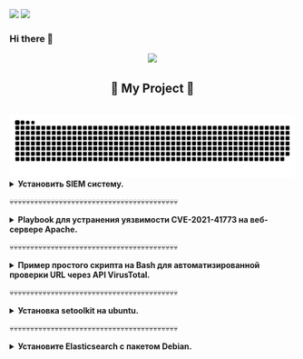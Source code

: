 
<p align="left">
    <a href="https://t.me/darkcat28"><img src="https://badgen.net/badge/icon/%40darkcat28?icon=telegram&label=TG" /></a>
    <a href="https://www.linkedin.com/in/%D0%B0%D0%BB%D0%B5%D0%BA%D1%81%D0%B0%D0%BD%D0%B4%D1%80-%D0%BD%D0%B5%D1%84%D0%B5%D0%B4%D0%B8%D0%BD-b34629114/"><img src="https://badgen.net/badge/blog/linkedin/green?icon=chrome&label" /></a>
</p>

### Hi there 👋

<div id="header" align="center">
  <img src="https://raw.githubusercontent.com/Demo2886/Cyb04-onl/master/%F0%9F%92%80InfoMysor%F0%9F%92%80/img/giphy.webp"/>
</div>

<div align="center">
  <h2>🐍 My Project 🐍</h2>
  <br>
  <img alt="snake eating my contributions" src="https://raw.githubusercontent.com/salesp07/salesp07/output/github-contribution-grid-snake.svg" />
  
  <br/>
</div>


<details>
<summary><b>Установить SIEM систему.</b></summary>

## Выбрана система Wazuh.
### Установка Wazuh на Ubuntu 22.04.
**Прежде всего, обязательно обновите систему.**

```bash
sudo apt update
```

**Загрузите и запустите помощник установки Wazuh.**

```bash
curl -sO https://packages.wazuh.com/4.7/wazuh-install.sh && sudo bash ./wazuh-install.sh -a
```

**Как только помощник завершит установку, в выходных данных будут показаны учетные данные для доступа и сообщение, подтверждающее, что установка прошла успешно.**

```bash
INFO: --- Summary ---
INFO: You can access the web interface https://<wazuh-dashboard-ip>
    User: admin
    Password: <ADMIN_PASSWORD>
INFO: Installation finished.
```

**Вы можете найти пароли для всех пользователей индексатора Wazuh и Wazuh API в файле wazuh-passwords.txt внутри wazuh-install-files.tar. Чтобы их распечатать, выполните следующую команду:**

```bash
sudo tar -O -xvf wazuh-install-files.tar wazuh-install-files/wazuh-passwords.txt
```

**Установленные Wazuh agent на платформах Linux и Windows.**
![img](/Project/img/installAgent.png)

**Сборка логов Wazuh agent на платформах Linux.**
![img](/Project/img/linux.png)

**Сборка логов Wazuh agent на платформах Windows.**
![img](/Project/img/Win.png)

</details>

💀💀💀💀💀💀💀💀💀💀💀💀💀💀💀💀💀💀💀💀💀💀💀💀💀💀💀💀💀💀💀💀💀💀💀💀💀💀💀💀💀

<details>
<summary><b>Playbook для устранения уязвимости CVE-2021-41773 на веб-сервере Apache.</b></summary>

#### 1. **Описание уязвимости**
CVE-2021-41773 — это уязвимость, связанная с путевым обходом (Path Traversal) и раскрытием файловой системы на серверах, работающих с Apache HTTP Server версии 2.4.49. Она позволяет злоумышленникам получить доступ к файлам, находящимся за пределами корневого каталога веб-сервера, при определённых конфигурациях. При активированном параметре "require all denied" в конфигурации злоумышленник может использовать специально сформированные запросы для обхода ограничений доступа и чтения конфиденциальных файлов.

#### 2. **Цель**
Обновить уязвимую версию веб-сервера Apache до безопасной версии, а также убедиться, что конфигурация сервера надёжно защищена от подобных атак.

#### 3. **План действий**

##### 3.1. **Проверка текущей версии веб-сервера Apache**
1. Подключитесь к серверу с правами администратора.
2. Выполните команду для проверки версии Apache:
   ```bash
   apachectl -v
   ```
   Либо:
   ```bash
   httpd -v
   ```
3. Если версия Apache — 2.4.49, сервер уязвим к CVE-2021-41773. Если версия 2.4.50, также следует провести обновление, так как эта версия уязвима к другой уязвимости (CVE-2021-42013).

##### 3.2. **Резервное копирование конфигураций**
1. Сделайте резервную копию конфигурационных файлов Apache, чтобы избежать потери данных при обновлении:
   ```bash
   cp /etc/httpd/conf/httpd.conf /etc/httpd/conf/httpd.conf.bak
   cp -r /etc/httpd/conf.d/ /etc/httpd/conf.d.bak/
   ```

##### 3.3. **Обновление Apache**
1. Обновите Apache до версии 2.4.51 или более новой (в которой устранена уязвимость CVE-2021-41773):
   - Для серверов на базе **Debian/Ubuntu**:
     ```bash
     sudo apt update
     sudo apt install apache2
     ```
   - Для серверов на базе **CentOS/RHEL**:
     ```bash
     sudo yum update httpd
     ```

2. После обновления проверьте новую версию Apache:
   ```bash
   apachectl -v
   ```

##### 3.4. **Проверка конфигурации безопасности**
1. Откройте конфигурационный файл Apache:
   ```bash
   sudo nano /etc/httpd/conf/httpd.conf
   ```
   или
   ```bash
   sudo nano /etc/apache2/apache2.conf
   ```
2. Убедитесь, что в конфигурации правильно настроены директивы безопасности:
   - Убедитесь, что в разделе конфигурации ваших директорий присутствуют следующие строки:
     ```apache
     <Directory />
         Require all denied
     </Directory>
     ```
   - Проверьте, что директивы `Options` и `AllowOverride` настроены корректно для предотвращения возможности злоупотребления пользовательскими запросами.
   
3. Перезапустите Apache для применения изменений:
   - Для **Debian/Ubuntu**:
     ```bash
     sudo systemctl restart apache2
     ```
   - Для **CentOS/RHEL**:
     ```bash
     sudo systemctl restart httpd
     ```

##### 3.5. **Проверка устранения уязвимости**
1. Проверьте, что уязвимость закрыта, используя специализированные инструменты для сканирования уязвимостей, такие как **Nmap** с соответствующими скриптами или **Nessus**.
2. Если у вас есть возможность, выполните тестирование на наличие уязвимости CVE-2021-41773 вручную, сформировав запрос типа:
   ```
   http://<server_ip>/?/../../../../../../etc/passwd
   ```
   Если запрос возвращает ошибку 403 или 404, это означает, что сервер защищён.

##### 3.6. **Мониторинг и логирование**
1. Включите и настройте ведение логов для мониторинга подозрительных запросов:
   - Убедитесь, что директива `LogLevel` установлена в `warn` или выше:
     ```apache
     LogLevel warn
     ```
   - Проверьте файлы журналов для выявления попыток эксплуатации уязвимости:
     ```bash
     tail -f /var/log/httpd/access_log /var/log/httpd/error_log
     ```

##### 3.7. **Заключительные действия**
1. Оповестите команду IT и SOC о завершении обновления и устранении уязвимости.
2. Внесите изменения в документацию о конфигурации сервера и проведённых обновлениях.

#### 4. **Важные замечания**
- CVE-2021-41773 также была исправлена в версии Apache 2.4.51 и выше, поэтому рекомендуется всегда использовать актуальные версии серверного ПО.
- Важно регулярно обновлять серверное ПО и следить за публикациями о новых уязвимостях.
- Проверяйте конфигурацию безопасности веб-сервера после каждого обновления или изменения конфигурационных файлов.

#### 5. **Последующие действия и улучшения безопасности**

После устранения уязвимости CVE-2021-41773, рекомендуется провести следующие шаги для повышения общей безопасности веб-сервера и предотвращения подобных инцидентов в будущем.

##### 5.1. **Обновление системы и компонентов**
1. Убедитесь, что все установленные пакеты и зависимости на сервере обновлены до последних стабильных версий для устранения других возможных уязвимостей:
   - На **Debian/Ubuntu**:
     ```bash
     sudo apt update && sudo apt upgrade
     ```
   - На **CentOS/RHEL**:
     ```bash
     sudo yum update
     ```

2. Отключите или удалите ненужные модули Apache, которые могут представлять дополнительную поверхность для атак. Например, если не используется CGI, отключите его:
   ```bash
   sudo a2dismod cgi
   ```

##### 5.2. **Ограничение доступа к конфиденциальным файлам**
1. Убедитесь, что важные системные файлы (например, `/etc/passwd`, конфигурационные файлы с паролями) недоступны через веб-сервер. Это можно сделать, добавив соответствующие правила в конфигурацию:
   - Для CentOS/RHEL:
     ```apache
     <FilesMatch "^\.ht">
         Require all denied
     </FilesMatch>
     ```
   - Для Ubuntu/Debian:
     ```apache
     <Files ~ "^\.ht">
         Require all denied
     </Files>
     ```

##### 5.3. **Усиление конфигурации Apache**
1. Активируйте модули безопасности такие как `mod_security` и `mod_evasive` для защиты от атак типа SQL-инъекций, XSS, brute-force и DoS:
   - Установка на **Debian/Ubuntu**:
     ```bash
     sudo apt install libapache2-mod-security2 libapache2-mod-evasive
     ```
   - Установка на **CentOS/RHEL**:
     ```bash
     sudo yum install mod_security mod_evasive
     ```

2. Настройте файлы конфигурации вышеупомянутых модулей для повышения уровня защиты:
   - Добавьте в конфигурацию правила для блокировки вредоносных запросов и ограничьте частоту запросов от одного IP-адреса.

##### 5.4. **Настройка HTTPS**
1. Убедитесь, что сервер использует безопасные протоколы и шифры для передачи данных по HTTPS. Если HTTPS не настроен, настройте его с помощью **Let`s Encrypt**:
   
   ```bash
   sudo apt install certbot python3-certbot-apache
   sudo certbot --apache
   ```

2. Обновите конфигурацию SSL для использования современных протоколов (например, TLS 1.2 и 1.3) и отключения устаревших версий, таких как SSLv3 и TLS 1.0:
   ```apache
   SSLProtocol All -SSLv2 -SSLv3 -TLSv1 -TLSv1.1
   SSLCipherSuite HIGH:!aNULL:!MD5
   ```

##### 5.5. **Регулярные аудиты безопасности**
1. Регулярно проводите внутренние и внешние аудиты безопасности веб-сервера. Используйте инструменты для анализа конфигурации и поиска уязвимостей:
   - **Nessus** для периодического сканирования на уязвимости.
   - **Qualys** для оценки безопасности конфигурации веб-приложений.
   - **OWASP ZAP** или **Burp Suite** для анализа на наличие уязвимостей в веб-приложении.

2. Настройте автоматическое оповещение о новых уязвимостях в используемых версиях ПО, подписавшись на рассылки безопасности (например, от Apache и Linux-дистрибутивов).

##### 5.6. **Обучение и повышение осведомлённости**
1. Организуйте внутреннее обучение для членов команды IT и SOC о методах выявления и устранения подобных уязвимостей.
2. Разработайте и внедрите процедуры быстрого реагирования на инциденты, связанные с уязвимостями веб-серверов.

#### 6. **Заключение**
Устранение уязвимости CVE-2021-41773 — это важный шаг в защите вашего веб-сервера Apache. Однако важно понимать, что безопасность — это процесс, требующий постоянного улучшения. Следуя шагам в данном плейбуке, вы не только устраните текущую уязвимость, но и повысите общую безопасность инфраструктуры, снизив риск появления новых уязвимостей в будущем.

#### 7. **Ресурсы и ссылки**
- [Официальный сайт Apache HTTP Server](https://httpd.apache.org/)
- [Let`s Encrypt](https://letsencrypt.org/)
- [Руководство по безопасности Apache](https://httpd.apache.org/docs/2.4/misc/security_tips.html)
- [CVE-2021-41773 на NVD](https://nvd.nist.gov/vuln/detail/CVE-2021-41773)
- [Модуль ModSecurity](https://modsecurity.org/)

</details>

💀💀💀💀💀💀💀💀💀💀💀💀💀💀💀💀💀💀💀💀💀💀💀💀💀💀💀💀💀💀💀💀💀💀💀💀💀💀💀💀💀

<details>
<summary><b>Пример простого скрипта на Bash для автоматизированной проверки URL через API VirusTotal.</b></summary>

### Перед использованием убедитесь, что у вас есть API-ключ VirusTotal, и вы заменили `<YOUR_API_KEY>` на свой собственный ключ

### Скрипт: `check_url_virustotal.sh`

```bash
#!/bin/bash

# Ваш API-ключ VirusTotal
API_KEY="<YOUR_API_KEY>"

# URL для проверки
URL_TO_CHECK=$1

# Проверка, передан ли URL в качестве аргумента
if [ -z "$URL_TO_CHECK" ]; then
  echo "Использование: $0 <URL>"
  exit 1
fi

# Отправка запроса на VirusTotal
response=$(curl -s --request POST \
  --url https://www.virustotal.com/vtapi/v2/url/scan \
  --form apikey="$API_KEY" \
  --form url="$URL_TO_CHECK")

# Извлечение scan_id из ответа
scan_id=$(echo "$response" | jq -r '.scan_id')

if [ "$scan_id" == "null" ]; then
  echo "Ошибка: не удалось отправить URL на проверку."
  echo "Ответ: $response"
  exit 1
fi

echo "URL отправлен на проверку. Scan ID: $scan_id"
echo "Ожидание результатов..."

# Ожидание перед запросом результата (можно настроить)
sleep 15

# Получение результатов анализа
result=$(curl -s --request GET \
  --url "https://www.virustotal.com/vtapi/v2/url/report?apikey=$API_KEY&resource=$scan_id")

# Вывод результатов
positives=$(echo "$result" | jq -r '.positives')
total=$(echo "$result" | jq -r '.total')
permalink=$(echo "$result" | jq -r '.permalink')

if [ "$positives" == "null" ]; then
  echo "Ошибка: не удалось получить результаты анализа."
  echo "Ответ: $result"
  exit 1
fi

echo "Результаты анализа:"
echo "Положительных срабатываний: $positives из $total"
echo "Подробнее: $permalink"
```

---

### Шаги для использования:

1. Убедитесь, что у вас установлен `jq` (утилита для обработки JSON). Установить можно с помощью:
   ```bash
   sudo apt-get install jq   # Для Ubuntu/Debian
   sudo yum install jq       # Для CentOS/RHEL
   ```
2. Сохраните скрипт в файл, например, `check_url_virustotal.sh`.
3. Сделайте скрипт исполняемым:
   ```bash
   chmod +x check_url_virustotal.sh
   ```
4. Запустите скрипт, передав URL для проверки:
   ```bash
   ./check_url_virustotal.sh https://example.com
   ```

![img](/Project/img/chekVirus.png)
![img](/Project/img/onl.png)

---

### Что делает скрипт:

1. Отправляет указанный URL на анализ с помощью API VirusTotal.
2. Извлекает `scan_id` из ответа.
3. Ждёт 15 секунд (можно изменить это время), чтобы дать VirusTotal возможность завершить анализ.
4. Запрашивает результаты анализа и отображает:
   - Количество положительных срабатываний (`positives`).
   - Общее количество проверок (`total`).
   - Ссылку на полный отчёт на сайте VirusTotal.

---

### Примечания:
- VirusTotal API имеет ограничения на количество запросов (обычно 4 запроса в минуту для бесплатной версии). Учитывайте это, если планируете частое использование.
- Если вы работаете с большим количеством URL, можно модифицировать скрипт для чтения списка URL из файла и проверять их по очереди.


</details>

💀💀💀💀💀💀💀💀💀💀💀💀💀💀💀💀💀💀💀💀💀💀💀💀💀💀💀💀💀💀💀💀💀💀💀💀💀💀💀💀💀

<details>
<summary><b>Установка setoolkit на ubuntu.</b></summary>

[Установка Social-Engineer Toolkit (SET)](/💀Task9/README.md)

</details>

💀💀💀💀💀💀💀💀💀💀💀💀💀💀💀💀💀💀💀💀💀💀💀💀💀💀💀💀💀💀💀💀💀💀💀💀💀💀💀💀💀

<details>
<summary><b>Установите Elasticsearch с пакетом Debian.</b></summary>

![img](/Project/img/elk.png)

**Загрузите и установите публичный ключ подписи:**

```bash
wget -qO - https://artifacts.elastic.co/GPG-KEY-elasticsearch | sudo gpg --dearmor -o /usr/share/keyrings/elasticsearch-keyring.gpg
```

**Сохраните определение репозитория в /etc/apt/sources.list.d/elastic-8.x.list:**

```bash
echo "deb [signed-by=/usr/share/keyrings/elasticsearch-keyring.gpg] https://artifacts.elastic.co/packages/8.x/apt stable main" | sudo tee /etc/apt/sources.list.d/elastic-8.x.list
```

**Вы можете установить пакет Elasticsearch Debian с помощью:**

```bash
sudo apt-get update && sudo apt-get install elasticsearch
```

**Скопируйте вывод терминала команды установки в локальный файл. В частности, вам понадобится пароль для встроенной учетной записи эластичного суперпользователя. Вывод также содержит команды, позволяющие запускать Elasticsearch как службу, которые вы будете использовать на следующем шаге.**

```bash
--------------------------- Security autoconfiguration information ------------------------------

Authentication and authorization are enabled.
TLS for the transport and HTTP layers is enabled and configured.

The generated password for the elastic built-in superuser is : <ELASTIC_PASSWORD>

If this node should join an existing cluster, you can reconfigure this with
'/usr/share/elasticsearch/bin/elasticsearch-reconfigure-node --enrollment-token <token-here>'
after creating an enrollment token on your existing cluster.

You can complete the following actions at any time:

Reset the password of the elastic built-in superuser with 
'/usr/share/elasticsearch/bin/elasticsearch-reset-password -u elastic'.

Generate an enrollment token for Kibana instances with 
 '/usr/share/elasticsearch/bin/elasticsearch-create-enrollment-token -s kibana'.

Generate an enrollment token for Elasticsearch nodes with 
'/usr/share/elasticsearch/bin/elasticsearch-create-enrollment-token -s node'.
```

**Рекомендуем хранить `elastic` пароль как переменную среды в вашей оболочке. Например:**

```bash
export ELASTIC_PASSWORD="your_password"
```

**Выполните следующие две команды, чтобы Elasticsearch работал как служба с использованием systemd. Это позволяет Elasticsearch запускаться автоматически при перезагрузке хост-системы. Подробности об этом и следующих шагах можно найти в разделе «Запуск Elasticsearch с помощью systemd».**

```bash
sudo systemctl daemon-reload
sudo systemctl enable elasticsearch.service
```

**Настройте узел Elasticsearch для подключения.**
**Откройте файл конфигурации Elasticsearch в текстовом редакторе, например vim:**
```bash
sudo vim /etc/elasticsearch/elasticsearch.yml
```

**Раскомментируйте строку network.host: 192.168.0.1 и замените адрес на `localhost`. Например:**
```bash
network.host: localhost
```

**Теперь пришло время запустить службу Elasticsearch:**
```bash
sudo systemctl start elasticsearch.service
```
**Убедитесь, что Elasticsearch работает правильно.**

```bash
sudo curl --cacert /etc/elasticsearch/certs/http_ca.crt -u elastic:$ELASTIC_PASSWORD https://localhost:9200
```

**Если все в порядке, команда возвращает такой ответ:**
```bash
{
  "name" : "Cp9oae6",
  "cluster_name" : "elasticsearch",
  "cluster_uuid" : "AT69_C_DTp-1qgIJlatQqA",
  "version" : {
    "number" : "{version_qualified}",
    "build_type" : "{build_type}",
    "build_hash" : "f27399d",
    "build_flavor" : "default",
    "build_date" : "2016-03-30T09:51:41.449Z",
    "build_snapshot" : false,
    "lucene_version" : "{lucene_version}",
    "minimum_wire_compatibility_version" : "1.2.3",
    "minimum_index_compatibility_version" : "1.2.3"
  },
  "tagline" : "You Know, for Search"
}
```
**Сгенерируйте токен регистрации узла:**

```bash
sudo /usr/share/elasticsearch/bin/elasticsearch-create-enrollment-token -s node
```
**Скопируйте сгенерированный токен регистрации из выходных данных команды. Срок действия токена регистрации составляет 30 минут. Если команда elasticsearch-reconfigure-node возвращает ошибку «Неверный токен регистрации», попробуйте создать новый токен.**

## Установите Kibana с пакетом Debian

```bash
sudo apt-get update && sudo apt-get install kibana
```

**Запустите команду elasticsearch-create-enrollment-token с опцией -s kibana, чтобы сгенерировать токен регистрации Kibana:**
**Скопируйте сгенерированный токен регистрации из выходных данных команды.**
```bash
sudo systemctl daemon-reload
sudo systemctl enable kibana.service
```
**Откройте файл конфигурации Kibana для редактирования:**
```bash
sudo vim /etc/kibana/kibana.yml
```
**Раскомментируйте строку server.host: localhost и замените адрес по умолчанию значением inet, которое вы скопировали из команды ifconfig. Например:**
```bash
server.host: 10.128.0.28
```
**Запустите сервис Kibana:**
```bash
sudo systemctl start kibana.service
```
**Запустите команду статуса, чтобы получить подробную информацию о сервисе Kibana.**
```bash
sudo systemctl status kibana
```
**Запуск Kibana может занять минуту или две, поэтому обновите страницу, если вы не видите подсказку сразу.**

**В выводе команды status URL-адрес отображается:**
- Адрес хоста для доступа к Kibana
- Шестизначный код подтверждения
- Например:

```bash
Kibana has not been configured.
Go to http://10.128.0.28:5601/?code=<code> to get started.
```
**Запишите код подтверждения.**

**Откройте веб-браузер по внешнему IP-адресу хост-компьютера Kibana, например: `http://<kibana-host-address>:5601`.**

**Когда Kibana запустится, вам будет предложено предоставить токен регистрации. Вставьте токен регистрации Kibana, который вы создали ранее.**

**Если вам будет предложено ввести код подтверждения `<code>`, скопируйте и вставьте шестизначный код, возвращенный командой статуса. Затем дождитесь завершения настройки.**

**Укажите `elastic` в качестве имени пользователя и укажите пароль `<ELASTIC_PASSWORD>`.**

</details>


